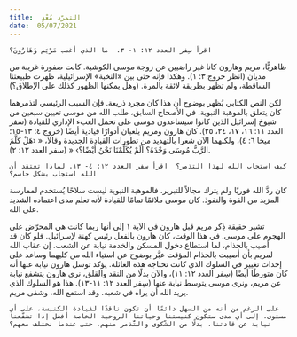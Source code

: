 ```yaml
---
title:  التمرّد مُعْدٍ
date:  05/07/2021
---
```


`اقرأ سِفر العدد ١٢: ١- ٣.  ما الذي أغضب مَرْيَم وَهَارُونَ؟`

ظاهريًّا، مريم وهارون كانا غير راضيين عن زوجة موسى الكوشية.  كانت صفورة غريبة من مديان (انظر خروج ٣: ١). وهكذا فإنه حتى بين «النخبة» الإسرائيلية، ظهرت طبيعتنا الساقطة، ولم تظهر بطريقة لائقة بالمرة.  (وهل يمكنها الظهور كذلك على الإطلاق؟)

لكن النص الكتابي يُظهر بوضوح أن هذا كان مجرد ذريعة.  فإن السبب الرئيسي لتذمرهما كان يتعلق بالموهبة النبوية. في الأصحاح السابق، طلب الله من موسى تعيين سبعين من شيوخ إسرائيل الذين كانوا سيساعدون موسى على تحمل العبء الإداري للقيادة (سفر العدد ١١: ١٦، ١٧، ٢٤، ٢٥). كان هارون ومريم يلعبان أدوارًا قيادية أيضًا (خروج ٤: ١٣-١٥؛ ميخا ٦: ٤)، ولكنهما الآن شعرا بالتهديد من تطورات القيادة الجديدة وقالا، « ‹هَلْ كَلَّمَ الرَّبُّ مُوسَى وَحْدَهُ؟ أَلَمْ يُكَلِّمْنَا نَحْنُ أَيْضًا؟› « (سفر العدد ١٢: ٢).

`كيف استجاب الله لهذا التذمر؟  اقرأ سفر العدد ١٢: ٤- ١٣. لماذا تعتقد أن الله استجاب بشكل حاسم؟`

كان ردَّ الله فوريًا ولم يترك مجالاً للتبرير.  فالموهبة النبوية ليست سلاحًا يُستخدم لممارسة المزيد من القوة والنفوذ.  كان موسى ملائمًا تمامًا للقيادة لأنه تعلم مدى اعتماده الشديد على الله.

تشير حقيقة ذِكر مريم قبل هارون في الآية ١ إلى أنها ربما كانت هي المحرّض على الهجوم على موسى.  في هذا الوقت، كان هارون بالفعل رئيس كهنة لإسرائيل.  فلو كان قد أصيب بالجذام، لما استطاع دخول المسكن والخدمة نيابة عن الشعب. إن عقاب الله لمريم بأن أصيبت بالجذام المؤقت عبَّر بوضوح عن استياء الله من كليهما وساعد على إحداث تغيير في السلوك الذي كانت تحتاجه هذه العائلة.  يؤكد توسل هارون نيابة عنها أنه كان متورطًا أيضًا (سِفر العدد ١٢: ١١)، والآن بدلًا من النقد والقلق، نرى هارون يتشفع نيابة عن مريم، ونرى موسى يتوسط نيابة عنها (سِفر العدد ١٢: ١١-١٣).  هذا هو السلوك الذي يريد الله أن يراه في شعبه.  وقد استمع الله، وشفى مريم.

`على الرغم من أنه من السهل دائمًا أن تكون ناقدًا لقيادة الكنيسة، على أي مستوى، إلى أي مدى ستكون كنيستنا وحياتنا الروحية الخاصة أفضل إذا تشفّعنا نيابة عن قادتنا، بدلًا من الشّكوى والتَّذمر منهم، حتى عندما نختلف معهم؟`